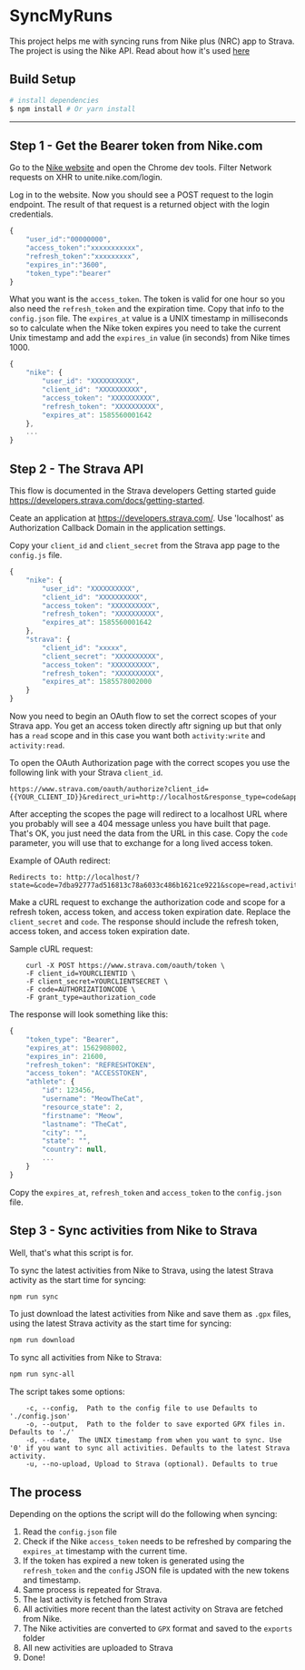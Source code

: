 
# SyncMyRuns

This project helps me with syncing runs from Nike plus (NRC) app to Strava.
The project is using the Nike API. Read about how it's used [here](nike_plus_api.md)


## Build Setup

``` bash
# install dependencies
$ npm install # Or yarn install
```

---


## Step 1 - Get the Bearer token from Nike.com

Go to the [Nike website](https://www.nike.com) and open the Chrome dev tools. Filter Network requests on XHR to unite.nike.com/login.

Log in to the website. Now you should see a POST request to the login endpoint. The result of that request is a returned object with the login credentials.
```javascript
{
    "user_id":"00000000",
    "access_token":"xxxxxxxxxxx",
    "refresh_token":"xxxxxxxxx",
    "expires_in":"3600",
    "token_type":"bearer"
}
```

What you want is the `access_token`. The token is valid for one hour so you also need the `refresh_token` and the expiration time.
Copy that info to the `config.json` file. The `expires_at` value is a UNIX timestamp in milliseconds so to calculate when the Nike token expires you need to take the current Unix timestamp and add the `expires_in` value (in seconds) from Nike times 1000.

```javascript
{
    "nike": {
        "user_id": "XXXXXXXXXX",
        "client_id": "XXXXXXXXXX",
        "access_token": "XXXXXXXXXX",
        "refresh_token": "XXXXXXXXXX",
        "expires_at": 1585560001642
    },
    ...
}
```

## Step 2 - The Strava API

This flow is documented in the Strava developers Getting started guide https://developers.strava.com/docs/getting-started.

Ceate an application at https://developers.strava.com/. Use 'localhost' as Authorization Callback Domain in the application settings.

Copy your `client_id` and `client_secret` from the Strava app page to the `config.js` file.

```javascript
{
    "nike": {
        "user_id": "XXXXXXXXXX",
        "client_id": "XXXXXXXXXX",
        "access_token": "XXXXXXXXXX",
        "refresh_token": "XXXXXXXXXX",
        "expires_at": 1585560001642
    },
    "strava": {
        "client_id": "xxxxx",
        "client_secret": "XXXXXXXXXX",
        "access_token": "XXXXXXXXXX",
        "refresh_token": "XXXXXXXXXX",
        "expires_at": 1585578002000
    }
}
```

Now you need to begin an OAuth flow to set the correct scopes of your Strava app. You get an access token directly aftr signing up but that only has a `read` scope and in this case you want both `activity:write` and `activity:read`. 

To open the OAuth Authorization page with the correct scopes you use the following link with your Strava `client_id`.

```
https://www.strava.com/oauth/authorize?client_id={{YOUR_CLIENT_ID}}&redirect_uri=http://localhost&response_type=code&approval_prompt=force&scope=read_all,activity:read,activity:write
```

After accepting the scopes the page will redirect to a localhost URL where you probably will see a 404 message unless you have built that page. That's OK, you just need the data from the URL in this case. Copy the `code` parameter, you will use that to exchange for a long lived access token.

Example of OAuth redirect:
```
Redirects to: http://localhost/?state=&code=7dba92777ad516813c78a6033c486b1621ce9221&scope=read,activity:write,activity:read,read_all
```

Make a cURL request to exchange the authorization code and scope for a refresh token, access token, and access token expiration date. Replace the `client_secret` and `code`. The response should include the refresh token, access token, and access token expiration date.

Sample cURL request:
```
	curl -X POST https://www.strava.com/oauth/token \
	-F client_id=YOURCLIENTID \
	-F client_secret=YOURCLIENTSECRET \
	-F code=AUTHORIZATIONCODE \
	-F grant_type=authorization_code
```

The response will look something like this:
```javascript
{
    "token_type": "Bearer",
    "expires_at": 1562908002,
    "expires_in": 21600,
    "refresh_token": "REFRESHTOKEN",
    "access_token": "ACCESSTOKEN",
    "athlete": {
        "id": 123456,
        "username": "MeowTheCat",
        "resource_state": 2,
        "firstname": "Meow",
        "lastname": "TheCat",
        "city": "",
        "state": "",
        "country": null,
        ...
    }
}
```

Copy the `expires_at`, `refresh_token` and `access_token` to the `config.json` file.

## Step 3 - Sync activities from Nike to Strava

Well, that's what this script is for.

To sync the latest activities from Nike to Strava, using the latest Strava activity as the start time for syncing:
```bash
npm run sync
```

To just download the latest activities from Nike and save them as `.gpx` files, using the latest Strava activity as the start time for syncing:
```bash
npm run download
```

To sync all activities from Nike to Strava:
```bash
npm run sync-all
```

The script takes some options:
```
    -c, --config,  Path to the config file to use Defaults to './config.json'
    -o, --output,  Path to the folder to save exported GPX files in. Defaults to './'
    -d, --date,  The UNIX timestamp from when you want to sync. Use '0' if you want to sync all activities. Defaults to the latest Strava activity.
    -u, --no-upload, Upload to Strava (optional). Defaults to true
```


## The process

Depending on the options the script will do the following when syncing:

1. Read the `config.json` file
2. Check if the Nike `access_token` needs to be refreshed by comparing the `expires_at` timestamp with the current time.
3. If the token has expired a new token is generated using the `refresh_token` and the `config` JSON file is updated with the new tokens and timestamp.
4. Same process is repeated for Strava.
5. The last activity is fetched from Strava
6. All activities more recent than the latest activity on Strava are fetched from Nike.
7. The Nike activities are converted to `GPX` format and saved to the `exports` folder
8. All new activities are uploaded to Strava
9. Done!

